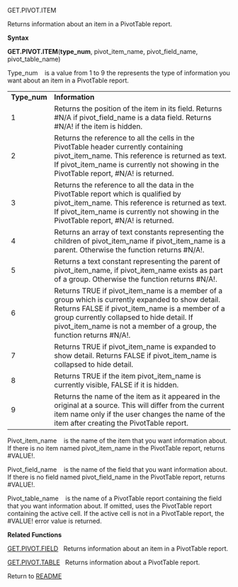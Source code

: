 GET.PIVOT.ITEM

Returns information about an item in a PivotTable report.

**Syntax**

**GET.PIVOT.ITEM**(**type\_num**, pivot\_item\_name, pivot\_field\_name,
pivot\_table\_name)

Type\_num    is a value from 1 to 9 the represents the type of
information you want about an item in a PivotTable report.

|               |                                                                                                                                                                                                                                                                                   |
| ------------- | --------------------------------------------------------------------------------------------------------------------------------------------------------------------------------------------------------------------------------------------------------------------------------- |
| **Type\_num** | **Information**                                                                                                                                                                                                                                                                   |
| 1             | Returns the position of the item in its field. Returns \#N/A if pivot\_field\_name is a data field. Returns \#N/A\! if the item is hidden.                                                                                                                                        |
| 2             | Returns the reference to all the cells in the PivotTable header currently containing pivot\_item\_name. This reference is returned as text. If pivot\_item\_name is currently not showing in the PivotTable report, \#N/A\! is returned.                                          |
| 3             | Returns the reference to all the data in the PivotTable report which is qualified by pivot\_item\_name. This reference is returned as text. If pivot\_item\_name is currently not showing in the PivotTable report, \#N/A\! is returned.                                          |
| 4             | Returns an array of text constants representing the children of pivot\_item\_name if pivot\_item\_name is a parent. Otherwise the function returns \#N/A\!.                                                                                                                       |
| 5             | Returns a text constant representing the parent of pivot\_item\_name, if pivot\_item\_name exists as part of a group. Otherwise the function returns \#N/A\!.                                                                                                                     |
| 6             | Returns TRUE if pivot\_item\_name is a member of a group which is currently expanded to show detail. Returns FALSE if pivot\_item\_name is a member of a group currently collapsed to hide detail. If pivot\_item\_name is not a member of a group, the function returns \#N/A\!. |
| 7             | Returns TRUE if pivot\_item\_name is expanded to show detail. Returns FALSE if pivot\_item\_name is collapsed to hide detail.                                                                                                                                                     |
| 8             | Returns TRUE if the item pivot\_item\_name is currently visible, FALSE if it is hidden.                                                                                                                                                                                           |
| 9             | Returns the name of the item as it appeared in the original at a source. This will differ from the current item name only if the user changes the name of the item after creating the PivotTable report.                                                                          |

Pivot\_item\_name    is the name of the item that you want information
about. If there is no item named pivot\_item\_name in the PivotTable
report, returns \#VALUE\!.

Pivot\_field\_name    is the name of the field that you want information
about. If there is no field named pivot\_field\_name in the PivotTable
report, returns \#VALUE\!.

Pivot\_table\_name    is the name of a PivotTable report containing the
field that you want information about. If omitted, uses the PivotTable
report containing the active cell. If the active cell is not in a
PivotTable report, the \#VALUE\! error value is returned.

**Related Functions**

[GET.PIVOT.FIELD](GET.PIVOT.FIELD.md)   Returns information about an item in a PivotTable
report.

[GET.PIVOT.TABLE](GET.PIVOT.TABLE.md)   Returns information about a PivotTable report.



Return to [README](README.md)

